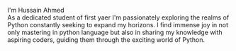 I'm Hussain Ahmed                                                                                                                                                                                                                         
As a dedicated student of first yaer I'm passionately exploring the realms of Python constantly seeking to expand my horizons.
I find immense joy in not only mastering in python language but also in sharing my knowledge with aspiring coders, guiding them through the exciting world of Python.
